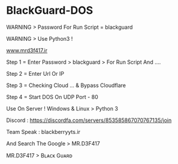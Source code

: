 # BlackGuard-DOS

WARNING > Password For Run Script = blackguard

WARNING > Use Python3 !

www.mrd3f417.ir

Step 1 = Enter Password > blackguard > For Run Script And ....

Step 2 = Enter Url Or IP 

Step 3 = Checking Cloud ... & Bypass Cloudflare

Step 4 = Start DOS On UDP Port - 80 

Use On Server ! 
Windows & Linux > Python 3 


Discord : https://discordfa.com/servers/853585867070767135/join 

Team Speak : blackberryyts.ir

And Search The Google > MR.D3F417 


MR.D3F417 > Bʟᴀᴄᴋ Gᴜᴀʀᴅ
